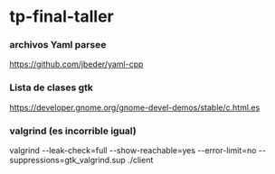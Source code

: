 # tp-final-taller

### archivos Yaml parsee
https://github.com/jbeder/yaml-cpp

### Lista de clases gtk
https://developer.gnome.org/gnome-devel-demos/stable/c.html.es


### valgrind  (es incorrible igual)

valgrind --leak-check=full --show-reachable=yes --error-limit=no --suppressions=gtk_valgrind.sup ./client
